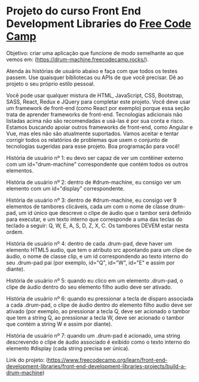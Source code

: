 # Projeto do curso Front End Development Libraries do [Free Code Camp](https://www.freecodecamp.org/learn/)

Objetivo: criar uma aplicação que funcione de modo semelhante ao que vemos em: (https://drum-machine.freecodecamp.rocks/).

Atenda às histórias de usuário abaixo e faça com que todos os testes passem. Use quaisquer bibliotecas ou APIs de que você precisar. Dê ao projeto o seu próprio estilo pessoal.

Você pode usar qualquer mistura de HTML, JavaScript, CSS, Bootstrap, SASS, React, Redux e JQuery para completar este projeto. Você deve usar um framework de front-end (como React por exemplo) porque essa seção trata de aprender frameworks de front-end. Tecnologias adicionais não listadas acima não são recomendadas e usá-las é por sua conta e risco. Estamos buscando apoiar outros frameworks de front-end, como Angular e Vue, mas eles não são atualmente suportados. Vamos aceitar e tentar corrigir todos os relatórios de problemas que usem o conjunto de tecnologias sugeridas para esse projeto. Boa programação para você!

História de usuário nº 1: eu devo ser capaz de ver um contêiner externo com um id="drum-machine" correspondente que contém todos os outros elementos.

História de usuário nº 2: dentro de #drum-machine, eu consigo ver um elemento com um id="display" correspondente.

História de usuário nº 3: dentro de #drum-machine, eu consigo ver 9 elementos de tambores clicáveis, cada um com o nome de classe drum-pad, um id único que descreve o clipe de áudio que o tambor será definido para executar, e um texto interno que corresponde a uma das teclas do teclado a seguir: Q, W, E, A, S, D, Z, X, C. Os tambores DEVEM estar nesta ordem.

História de usuário nº 4: dentro de cada .drum-pad, deve haver um elemento HTML5 audio, que tem o atributo src apontando para um clipe de áudio, o nome de classe clip, e um id correspondendo ao texto interno do seu .drum-pad pai (por exemplo, id="Q", id="W", id="E" e assim por diante).

História de usuário nº 5: quando eu clico em um elemento .drum-pad, o clipe de áudio dentro do seu elemento filho audio deve ser ativado.

História de usuário nº 6: quando eu pressionar a tecla de disparo associada a cada .drum-pad, o clipe de áudio dentro do elemento filho audio deve ser ativado (por exemplo, ao pressionar a tecla Q, deve ser acionado o tambor que tem a string Q, ao pressionar a tecla W, deve ser acionado o tambor que contém a string W e assim por diante).

História de usuário nº 7: quando um .drum-pad é acionado, uma string descrevendo o clipe de áudio associado é exibido como o texto interno do elemento #display (cada string precisa ser única).

Link do projeto: (https://www.freecodecamp.org/learn/front-end-development-libraries/front-end-development-libraries-projects/build-a-drum-machine)

